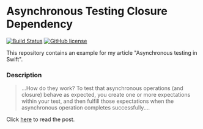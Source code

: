 # Asynchronous Testing Closure Dependency 

[![Build Status](https://travis-ci.org/chicio/Asynchronous-Testing-Closure-Dependency.svg?branch=master)](https://travis-ci.org/chicio/Asynchronous-Testing-Closure-Dependency)
[![GitHub license](https://img.shields.io/badge/license-MIT-blue.svg)](https://raw.githubusercontent.com/chicio/Asynchronous-Testing-Closure-Dependency/master/LICENSE.md)

This repository contains an example for my article "Asynchronous testing in Swift".

### Description

> ...How do they work? To test that asynchronous operations (and closure) behave as expected, you create one or more 
expectations within your test, and then fulfill those expectations when the asynchronous operation completes 
successfully....

Click [here](https://www.fabrizioduroni.it/2018/06/01/async-closure-test-mock-expectation-fulfill/ "async closure test") to read the post.
